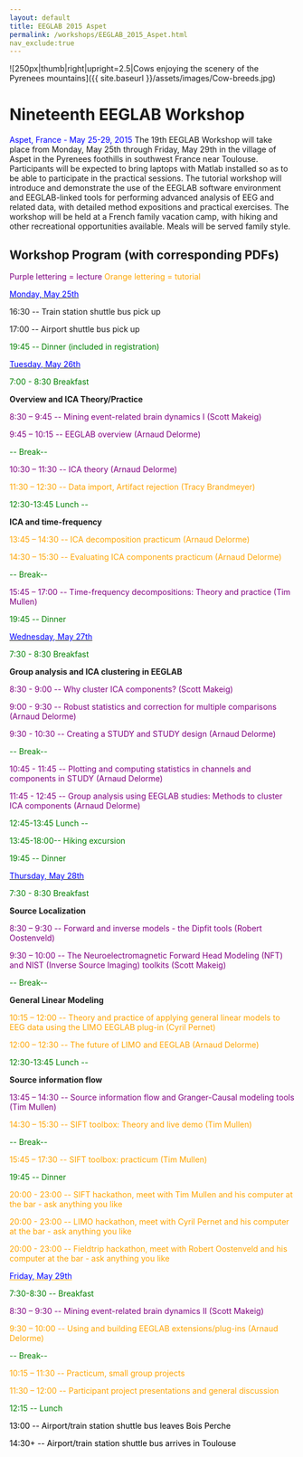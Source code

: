 ```yaml
---
layout: default
title: EEGLAB 2015 Aspet
permalink: /workshops/EEGLAB_2015_Aspet.html
nav_exclude:true
---
```


![250px\|thumb\|right\|upright=2.5\|Cows enjoying the scenery of the
Pyrenees mountains]({{ site.baseurl }}/assets/images/Cow-breeds.jpg)

Nineteenth EEGLAB Workshop
==========================

<font color=blue>Aspet, France - May 25-29, 2015</font>
The 19th EEGLAB Workshop will take place from Monday, May 25th through
Friday, May 29th in the village of Aspet in the Pyrenees foothills in
southwest France near Toulouse. Participants will be expected to bring
laptops with Matlab installed so as to be able to participate in the
practical sessions. The tutorial workshop will introduce and demonstrate
the use of the EEGLAB software environment and EEGLAB-linked tools for
performing advanced analysis of EEG and related data, with detailed
method expositions and practical exercises. The workshop will be held at
a French family vacation camp, with hiking and other recreational
opportunities available. Meals will be served family style.



Workshop Program (with corresponding PDFs)
------------------------------------------

<font color=purple>Purple lettering = lecture</font>
<font color=orange>Orange lettering = tutorial</font>

<u><font color=blue>Monday, May 25th</font></u>


16:30 -- Train station shuttle bus pick up

17:00 -- Airport shuttle bus pick up

<font color = green>


19:45 -- Dinner (included in registration)</font>

<u><font color=blue>Tuesday, May 26th</font></u>


<font color = green>7:00 - 8:30 Breakfast</font>

<!-- -->


**Overview and ICA Theory/Practice**


<font color = purple>8:30 – 9:45 -- Mining event-related brain dynamics
I (Scott Makeig)</font>

<font color = purple>9:45 – 10:15 -- EEGLAB overview (Arnaud
Delorme)</font>


<font color = green>-- Break--</font>

<font color = purple>10:30 – 11:30 -- ICA theory (Arnaud Delorme)</font>

<font color = orange>11:30 – 12:30 -- Data import, Artifact rejection
(Tracy Brandmeyer)</font>

<!-- -->


<font color = green>12:30-13:45 Lunch --</font>

<!-- -->


**ICA and time-frequency**


<font color = orange>13:45 – 14:30 -- ICA decomposition practicum
(Arnaud Delorme)</font>

<font color = orange>14:30 – 15:30 -- Evaluating ICA components
practicum (Arnaud Delorme)</font>


<font color = green>-- Break--</font>

<font color = purple>15:45 – 17:00 -- Time-frequency decompositions:
Theory and practice (Tim Mullen)</font>

<!-- -->


<font color = green>19:45 -- Dinner</font>

<u><font color=blue>Wednesday, May 27th</font></u>


<font color = green>7:30 - 8:30 Breakfast</font>

<!-- -->


**Group analysis and ICA clustering in EEGLAB**


<font color = purple>8:30 - 9:00 -- Why cluster ICA components? (Scott
Makeig)</font>

<font color = purple>9:00 - 9:30 -- Robust statistics and correction for
multiple comparisons (Arnaud Delorme)</font>

<font color = purple>9:30 - 10:30 -- Creating a STUDY and STUDY design
(Arnaud Delorme)</font>


<font color = green>-- Break--</font>

<!-- -->



<font color = purple>10:45 - 11:45 -- Plotting and computing statistics
in channels and components in STUDY (Arnaud Delorme)</font>

<font color = purple>11:45 - 12:45 -- Group analysis using EEGLAB
studies: Methods to cluster ICA components (Arnaud Delorme)</font>

<!-- -->


<font color = green>12:45-13:45 Lunch --</font>

<!-- -->


<font color = green>13:45-18:00-- Hiking excursion</font>

<!-- -->


<font color = green>19:45 -- Dinner</font>

<u><font color=blue>Thursday, May 28th</font></u>


<font color = green>7:30 - 8:30 Breakfast</font>

<!-- -->


**Source Localization**


<font color = purple>8:30 – 9:30 -- Forward and inverse models - the
Dipfit tools (Robert Oostenveld)</font>

<font color = purple>9:30 – 10:00 -- The Neuroelectromagnetic Forward
Head Modeling (NFT) and NIST (Inverse Source Imaging) toolkits (Scott
Makeig)</font>

<!-- -->



<font color = green>-- Break--</font>

<!-- -->


**General Linear Modeling**


<font color = orange>10:15 – 12:00 -- Theory and practice of applying
general linear models to EEG data using the LIMO EEGLAB plug-in (Cyril
Pernet)</font>

<font color = orange>12:00 – 12:30 -- The future of LIMO and EEGLAB
(Arnaud Delorme)</font>

<!-- -->


<font color=green>12:30-13:45 Lunch --</font>

<!-- -->


**Source information flow**


<font color=purple>13:45 – 14:30 -- Source information flow and
Granger-Causal modeling tools (Tim Mullen)</font>

<font color=orange>14:30 – 15:30 -- SIFT toolbox: Theory and live demo
(Tim Mullen)</font>


<font color = green>-- Break--</font>

<font color=orange>15:45 – 17:30 -- SIFT toolbox: practicum (Tim
Mullen)</font>

<!-- -->


<font color=green>19:45 -- Dinner </font>

<!-- -->



<font color=orange>20:00 - 23:00 -- SIFT hackathon, meet with Tim Mullen
and his computer at the bar - ask anything you like

<!-- -->



<font color=orange>20:00 - 23:00 -- LIMO hackathon, meet with Cyril
Pernet and his computer at the bar - ask anything you like

<!-- -->



<font color=orange>20:00 - 23:00 -- Fieldtrip hackathon, meet with
Robert Oostenveld and his computer at the bar - ask anything you like

<u><font color=blue>Friday, May 29th</font></u>


<font color=green>7:30-8:30 -- Breakfast</font>

<!-- -->



<font color=purple>8:30 – 9:30 -- Mining event-related brain dynamics II
(Scott Makeig)</font>

<font color=orange>9:30 – 10:00 -- Using and building EEGLAB
extensions/plug-ins (Arnaud Delorme)</font>

<!-- -->



<font color = green>-- Break--</font>

<!-- -->



<font color=orange>10:15 – 11:30 -- Practicum, small group
projects</font>

<font color=orange>11:30 – 12:00 -- Participant project presentations
and general discussion</font>

<!-- -->


<font color=green>12:15 -- Lunch</font>

<!-- -->


<font color=black>13:00 -- Airport/train station shuttle bus leaves Bois
Perche</font>

<font color=black>14:30+ -- Airport/train station shuttle bus arrives in
Toulouse</font>

